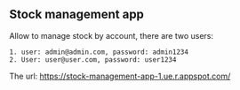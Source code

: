 ## Stock management app

Allow to manage stock by account, there are two users:

    1. user: admin@admin.com, password: admin1234
    2. User: user@user.com, password: user1234

The url: https://stock-management-app-1.ue.r.appspot.com/